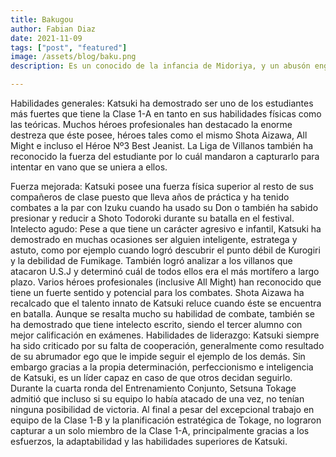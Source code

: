 ```yaml
---
title: Bakugou
author: Fabian Diaz
date: 2021-11-09
tags: ["post", "featured"]
image: /assets/blog/baku.png
description: Es un conocido de la infancia de Midoriya, y un abusón engreído desde que eran niños. Bakugou es un personaje que cuenta con la habilidad de transformar su sudor en nitroglicerina y generar explosiones controladas y desmesuradas dependiendo de sus intenciones. Es uno de los personajes con mayor control y conocimiento de su propia habilidad, siendo un verdadero rival para Midoriya.

---
```

Habilidades generales: Katsuki ha demostrado ser uno de los estudiantes más fuertes que tiene la Clase 1-A en tanto en sus habilidades físicas como las teóricas. Muchos héroes profesionales han destacado la enorme destreza que éste posee, héroes tales como el mismo Shota Aizawa, All Might e incluso el Héroe Nº3 Best Jeanist. La Liga de Villanos también ha reconocido la fuerza del estudiante por lo cuál mandaron a capturarlo para intentar en vano que se uniera a ellos.

Fuerza mejorada: Katsuki posee una fuerza física superior al resto de sus compañeros de clase puesto que lleva años de práctica y ha tenido combates a la par con Izuku cuando ha usado su Don o también ha sabido presionar y reducir a Shoto Todoroki durante su batalla en el festival.
Intelecto agudo: Pese a que tiene un carácter agresivo e infantil, Katsuki ha demostrado en muchas ocasiones ser alguien inteligente, estratega y astuto, como por ejemplo cuando logró descubrir el punto débil de Kurogiri y la debilidad de Fumikage. También logró analizar a los villanos que atacaron U.S.J y determinó cuál de todos ellos era el más mortífero a largo plazo. Varios héroes profesionales (inclusive All Might) han reconocido que tiene un fuerte sentido y potencial para los combates. Shota Aizawa ha recalcado que el talento innato de Katsuki reluce cuando éste se encuentra en batalla. Aunque se resalta mucho su habilidad de combate, también se ha demostrado que tiene intelecto escrito, siendo el tercer alumno con mejor calificación en exámenes.
Habilidades de liderazgo: Katsuki siempre ha sido criticado por su falta de cooperación, generalmente como resultado de su abrumador ego que le impide seguir el ejemplo de los demás. Sin embargo gracias a la propia determinación, perfeccionismo e inteligencia de Katsuki, es un líder capaz en caso de que otros decidan seguirlo. Durante la cuarta ronda del Entrenamiento Conjunto, Setsuna Tokage admitió que incluso si su equipo lo había atacado de una vez, no tenían ninguna posibilidad de victoria. Al final a pesar del excepcional trabajo en equipo de la Clase 1-B y la planificación estratégica de Tokage, no lograron capturar a un solo miembro de la Clase 1-A, principalmente gracias a los esfuerzos, la adaptabilidad y las habilidades superiores de Katsuki.
